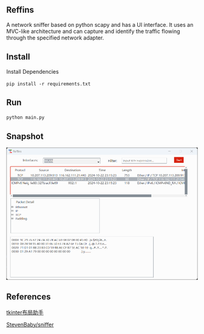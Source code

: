 ## Reffins
A network sniffer based on python scapy and has a UI interface. It uses an MVC-like architecture and can capture and identify the traffic flowing through the specified network adapter.

## Install
Install Dependencies

`pip install -r requirements.txt`
## Run

`python main.py`

## Snapshot
![snapshot](./img/image.png)

## References
[tkinter布局助手](https://www.pytk.net/)

[StevenBaby/sniffer](https://github.com/StevenBaby/sniffer)